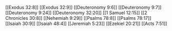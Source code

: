 [[Exodus 32:8]]
[[Exodus 32:9]]
[[Deuteronomy 9:6]]
[[Deuteronomy 9:7]]
[[Deuteronomy 9:24]]
[[Deuteronomy 32:20]]
[[1 Samuel 12:15]]
[[2 Chronicles 30:8]]
[[Nehemiah 9:29]]
[[Psalms 78:8]]
[[Psalms 78:17]]
[[Isaiah 30:9]]
[[Isaiah 48:4]]
[[Jeremiah 5:23]]
[[Ezekiel 20:21]]
[[Acts 7:51]]
